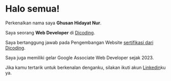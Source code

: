 # Halo semua! 

Perkenalkan nama saya **Ghusan Hidayat Nur**.<br>

Saya seorang **Web Developer** di [Dicoding](https://www.dicoding.com/).<br>

Saya bertanggung jawab pada Pengembangan Website [sertifikasi dari Dicoding](https://www.dicoding.com/certificates/0LZ0QR113Z65).<br>

Saya juga memiliki gelar Google Associate Web Developer sejak 2023.<br>

Jika kamu tertarik untuk berkenalan denganku, silakan ikuti akun [Linkedin](https://www.linkedin.com/in/ghusan-hidayat-nur-765854264/)ku ya.
